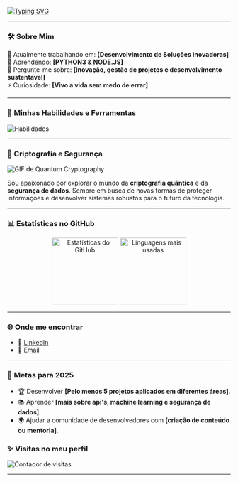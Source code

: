 [![Typing SVG](https://readme-typing-svg.demolab.com?font=Fira+Code&weight=500&size=24&pause=1000&color=FFD700center=true&vCenter=true&multiline=true&width=1000&height=100&lines=Olá,+eu+sou+o+Eduardo!;Desenvolvedor+Fullstack+%7C+Apaixonado+por+tecnologia!;Python+%7C+Django+%7C+Node.js+%7C+Flutter;Bem-vindo+ao+meu+perfil!+🚀)](https://git.io/typing-svg)

---

### 🛠️ Sobre Mim
🔭 Atualmente trabalhando em: **[Desenvolvimento de Soluções Inovadoras]**  
🌱 Aprendendo: **[PYTHON3 & NODE.JS]**  
💬 Pergunte-me sobre: **[Inovação, gestão de projetos e desenvolvimento sustentavel]**  
⚡ Curiosidade: **[Vivo a vida sem medo de errar]**

---

### 🚀 Minhas Habilidades e Ferramentas

![Habilidades](https://skillicons.dev/icons?i=python,nodejs,django,flutter,java,html,react,git,docker,css,cpp&theme=light)

---

### 🔐 Criptografia e Segurança
![GIF de Quantum Cryptography](https://i.makeagif.com/media/8-03-2015/og9Ko6.gif)

Sou apaixonado por explorar o mundo da **criptografia quântica** e da **segurança de dados**. Sempre em busca de novas formas de proteger informações e desenvolver sistemas robustos para o futuro da tecnologia.

---

### 📊 Estatísticas no GitHub

<div align="center">
  <img height="150em" src="https://github-readme-stats.vercel.app/api?username=brasiledu&show_icons=true&theme=radical" alt="Estatísticas do GitHub" />
  <img height="150em" src="https://github-readme-stats.vercel.app/api/top-langs/?username=brasiledu&layout=compact&theme=radical" alt="Linguagens mais usadas" />
</div>

---

### 🌐 Onde me encontrar

- 💼 [LinkedIn](https://www.linkedin.com/in/eduardo-vinícius-b11753254/)
- 📧 [Email](mailto:eduardo.viniciusac@gmail.com)

---

### 🎯 Metas para 2025
- 🏆 Desenvolver **[Pelo menos 5 projetos aplicados em diferentes áreas]**.
- 📚 Aprender **[mais sobre api's, machine learning e segurança de dados]**.
- 🌍 Ajudar a comunidade de desenvolvedores com **[criação de conteúdo ou mentoria]**.

### ✨ Visitas no meu perfil
![Contador de visitas](https://komarev.com/ghpvc/?username=brasiledu&color=blueviolet)

---


